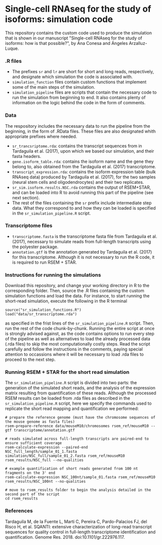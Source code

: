 # Single-cell RNAseq for the study of isoforms: simulation code

This repository contains the custom code used to produce the simulation 
that is shown in our manuscript "Single-cell RNAseq for the study of isoforms:
how is that possible?", by Ana Conesa and Ángeles Arzalluz-Luque.

### .R files

- The prefixes `sr` and `lr` are short for short and long reads, respectively,
and designate which simulation the code is associated with.
- `simulation_function` files contain custom functions that implement some of the
main steps of the simulation.
- `simulation_pipeline` files are scripts that contain the necessary code to run
the simulation from beginning to end. It also contains plenty of information on the logic behind
the code in the form of comments.

### Data

The respository includes the necessary data to run the pipeline from the beginning,
in the form of .RData files. These files are also designated whith appropriate
prefixes where needed.

- `sr_trancsriptome.rda`: contains the transcript sequences from in Tardaguila et al. (2017),
upon which we based our simulation, and their fasta headers.
- `gene.isoform_table.rda`: contains the isoform name and the gene they belong to, also obtained
from the Tardaguila et al. (2017) transcriptome.
- `transcript_expression.rda`: contains the isoform expression table (bulk RNAseq data) produced
by Tardaguila et al. (2017), for the two samples (neural stem cells and oligodendrocytes) and 
their two replicates.
- `sr_sim.isoform.results.NSC.rda` contains the output of RSEM+STAR, and can be loaded into R to
avoid running this part of the pipeline (see next section).
- The rest of the files containing the `sr` prefix include intermediate step data. What they 
correspond to and how they can be loaded is specified in the `sr_simulation_pipeline.R` script.

### Transcriptome files

- `transcriptome.fasta` is the transcriptome fasta file from Tardaguila et al. (2017), necessary
to simulate reads from full-length transcripts using the polyester package.
- `annotation.gtf` is the annotation generated by Tardaguila et al. (2017) for this transcriptome.
Although it is not necessary to run the R code, it is required to run RSEM + STAR.

### Instructions for running the simulations

Download this repository, and change your working directory in R to the corresponding folder. Then, source the 
.R files containing the custom simulation functions and load the data. For instance, to start running the short-read simulation, execute the following in the R terminal

```
source("sr_simulation_functions.R")
load("data/sr_transcriptome.rda")
```

as specified in the frist lines of the `sr_simulation_pipeline.R` script. Then, run the rest of the code chunk-by-chunk. 
Running the entire script at once is strongly advised against, as the code contains options to run every step 
of the pipeline as well as alternatives to load the already processed data (.rda files) to skip the most computationally 
costly steps. Read the script carefully and follow the instructions in the comments, paying special attention to
occassions where it will be necessary to load .rda files to proceed to the next step.

### Running RSEM + STAR for the short read simulation

The `sr_simulation_pipeline.R` script is divided into two parts: the generation of the simulated short
reads, and the analysis of the expression matrix resulting from quantification of these reads. Although
the processed RSEM results can be loaded from .rda files as described in the `sr_simulation_pipeline.R` script, 
here we specify the commands used to replicate the short read mapping and quantification we performed:

```
# prepare the reference genome (must have the chromosome sequences of the mouse genome as fasta files)
rsem-prepare-reference data/mouseM10/chromosomes rsem_ref/mouseM10 --gtf transcriptome/annotation.gtf

# reads simulated across full-length transcripts are paired-end to ensure sufficient coverage
rsem-calculate-expression --paired-end NSC_full_length/sample_01_1.fasta simulation/NSC_full/sample_01_2.fasta rsem_ref/mouseM10 rsem_results/NSC_full --no-qualities

# example quantification of short reads generated from 100 nt fragments on the 3' end
rsem-calculate-expression NSC_100nt/sample_01.fasta rsem_ref/mouseM10 rsem_results/NSC_100nt --no-qualities

# move to rsem_results folder to begin the analysis detailed in the second part of the script
cd rsem_results
``` 

### References

Tardaguila M, de la Fuente L, Marti C, Pereira C, Pardo-Palacios FJ, del Risco H, et al. SQANTI: extensive characterization of long-read transcript sequences for quality control in full-length transcriptome identification and quantification. Genome Res. 2018. doi:10.1101/gr.222976.117. 
